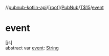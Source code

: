//[pubnub-kotlin-api](../../../../index.md)/[[root]](../../index.md)/[PubNub](../index.md)/[T$15](index.md)/[event](event.md)

# event

[js]\
abstract var [event](event.md): [String](https://kotlinlang.org/api/core/kotlin-stdlib/kotlin/-string/index.html)

